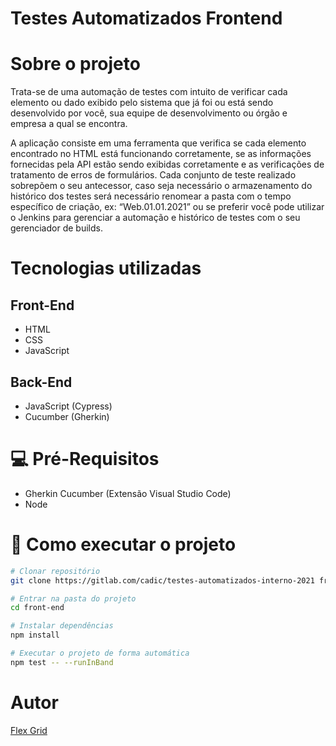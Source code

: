 # Testes Automatizados Frontend

# Sobre o projeto

Trata-se de uma automação de testes com intuito de verificar cada elemento ou dado exibido pelo sistema que já foi ou está sendo desenvolvido por você, sua equipe de desenvolvimento ou órgão e empresa a qual se encontra.

A aplicação consiste em uma ferramenta que verifica se cada elemento encontrado no HTML está funcionando corretamente, se as informações fornecidas pela API estão sendo exibidas corretamente e as verificações de tratamento de erros de formulários. Cada conjunto de teste realizado sobrepõem o seu antecessor, caso seja necessário o armazenamento do histórico dos testes será necessário renomear a pasta com o tempo específico de criação, ex: “Web.01.01.2021” ou se preferir você pode utilizar o Jenkins para gerenciar a automação e histórico de testes com o seu gerenciador de builds.

# Tecnologias utilizadas
## Front-End
- HTML
- CSS 
- JavaScript
## Back-End
- JavaScript (Cypress)
- Cucumber (Gherkin)

# 💻 Pré-Requisitos

* Gherkin Cucumber (Extensão Visual Studio Code)
* Node

# 🚀 Como executar o projeto


```bash
# Clonar repositório
git clone https://gitlab.com/cadic/testes-automatizados-interno-2021 front-end

# Entrar na pasta do projeto
cd front-end

# Instalar dependências
npm install

# Executar o projeto de forma automática
npm test -- --runInBand


```

# Autor

[Flex Grid](https://github.com/LeonRWorker/)
